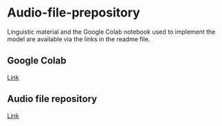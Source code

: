 # Audio-file-prepository
Linguistic material and the Google Colab notebook used to implement the model are available via the links in the readme file.

## Google Colab
[Link](https://colab.research.google.com/drive/1MRL7V4-WBFcXkKWmHF_jU5kZsECbY2C2?usp=sharing)

## Audio file repository
[Link](https://drive.google.com/drive/folders/1_Tf9hpTCfI7MqGC2ayeILGs7dZP3J89O?usp=sharing)

